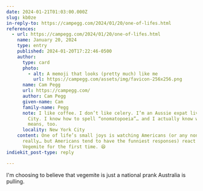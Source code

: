 ```yaml
---
date: 2024-01-21T01:03:00.000Z
slug: kb0ze
in-reply-to: https://campegg.com/2024/01/20/one-of-lifes.html
references:
  - url: https://campegg.com/2024/01/20/one-of-lifes.html
    name: January 20, 2024
    type: entry
    published: 2024-01-20T17:22:46-0500
    author:
      type: card
      photo:
        - alt: A memoji that looks (pretty much) like me
          url: https://campegg.com/assets/img/favicon-256x256.png
      name: Cam Pegg
      url: https://campegg.com/
      author: Cam Pegg
      given-name: Cam
      family-name: Pegg
      note: I like coffee. I don’t like celery. I’m an Aussie expat living in New York
        City. I know how to spell “onomatopoeia”… and I actually know what it
        means, too.
      locality: New York City
    content: One of life’s small joys is watching Americans (or any non-Australian,
      really… but Americans tend to have the funniest responses) react to eating
      Vegemite for the first time. 😆
indiekit_post-type: reply

---
```


I'm choosing to believe that vegemite is just a national prank Australia is pulling. 

